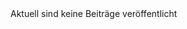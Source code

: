 ---
---

<div
    v-if="postdata.length > 0"
    v-for="(article, index) in postdata.sort(postUtils.sortPosts)"
    :key="index">
    <ArticleCard
        :title="article.title"
        :excerpt="article.description"
        :image="article.image"
        :author="article.author"
        :href="article.href"
        :date="article.date" />
</div>
<div
    v-else>
    Aktuell sind keine Beiträge veröffentlicht
</div>

<script setup>
import ArticleCard from "./../components/ArticleCard.vue";
import postdata from "../../postdata.json";
import postUtils from "./../utilities/postUtils";
</script>